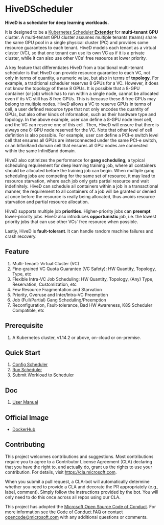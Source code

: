 # HiveDScheduler
**HiveD is a scheduler for deep learning workloads.**

It is designed to be a [Kubernetes Scheduler **Extender**](https://github.com/kubernetes/community/blob/master/contributors/design-proposals/scheduling/scheduler_extender.md) for **multi-tenant** **GPU** cluster. A multi-tenant GPU cluster assumes multiple tenants (teams) share the same GPU pool in a single physical cluster (PC) and provides some resource guarantees to each tenant. HiveD models each tenant as a virtual cluster (VC), so that one tenant can use its own VC as if it is a private cluster, while it can also use other VCs' free resource at lower priority. 

A key feature that differentiates HiveD from a traditional multi-tenant scheduler is that HiveD can provide resource guarantee to each VC, not only in terms of quantity, a numeric value, but also in terms of **topology**. For example, a traditional scheduler reserves 8 GPUs for a VC. However, it does not know the topology of these 8 GPUs. It is possible that a 8-GPU container (or job) which has to run within a single node, cannot be allocated even if its VC still has 8 free GPUs. This is because these 8 free GPUs may belong to multiple nodes. HiveD allows a VC to reserve GPUs in terms of cell, a user defined resource type that not only encodes the quantity of GPUs, but also other kinds of information, such as their hardware type and topology. In the above example, user can define a 8-GPU node level cell, and the VC can reserve one of this cell. Then, HiveD will ensure that there is always one 8-GPU node reserved for the VC. Note that other level of cell definition is also possible. For example, user can define a PCI-e switch level cell that ensures all GPUs are interconnected under the same PCI-e switch, or an InfiniBand domain cell that ensures all GPU nodes are connected within the same InfiniBand domain.

HiveD also optimizes the performance for **gang scheduling**, a typical scheduling requirement for deep learning training job, where all containers should be allocated before the training job can begin. When multiple gang scheduling jobs are competing for the same set of resource, it may lead to resource starvation, where each job only gets partial resource and wait indefinitely. HiveD can schedule all containers within a job in a transactional manner, the requirement to all containers of a job will be granted or denied at once before the resource is really being allocated, thus avoids resource starvation and partial resource allocation.

HiveD supports multiple job **priorities**. Higher-priority jobs can **preempt** lower-priority jobs. HiveD also introduces **opportunistic** job, i.e. the lowest priority jobs that can use other VCs' free resource when possible.

Lastly, HiveD is **fault-tolerant**. It can handle random machine failures and crash recovery.

## Feature
1. Multi-Tenant: Virtual Cluster (VC)
2. Fine-grained VC Quota Guarantee (VC Safety): HW Quantity, Topology, Type, etc
3. Flexible Intra-VC Job Scheduling: HW Quantity, Topology, (Any) Type, Reservation, Customization, etc
4. Few Resource Fragmentation and Starvation
5. Priority, Overuse and Inter/Intra-VC Preemption
6. Job (Full/Partial) Gang Scheduling/Preemption
7. Reconfiguration, Fault-tolerance, Bad HW Awareness, K8S Scheduler Compatible, etc

## Prerequisite
1. A Kubernetes cluster, v1.14.2 or above, on-cloud or on-premise.

## Quick Start
1. [Config Scheduler](doc/user-manual.md#ConfigQuickStart)
2. [Run Scheduler](example/run)
3. [Submit Workload to Scheduler](example/request)

## Doc
1. [User Manual](doc/user-manual.md)

## Official Image
* [DockerHub](https://hub.docker.com/u/hivedscheduler)

## Contributing
This project welcomes contributions and suggestions. Most contributions require you to agree to a
Contributor License Agreement (CLA) declaring that you have the right to, and actually do, grant us
the rights to use your contribution. For details, visit https://cla.microsoft.com.

When you submit a pull request, a CLA-bot will automatically determine whether you need to provide
a CLA and decorate the PR appropriately (e.g., label, comment). Simply follow the instructions
provided by the bot. You will only need to do this once across all repos using our CLA.

This project has adopted the [Microsoft Open Source Code of Conduct](https://opensource.microsoft.com/codeofconduct/).
For more information see the [Code of Conduct FAQ](https://opensource.microsoft.com/codeofconduct/faq/) or
contact [opencode@microsoft.com](mailto:opencode@microsoft.com) with any additional questions or comments.

